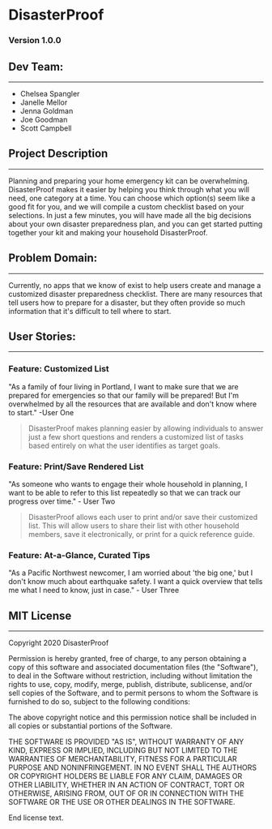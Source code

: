 # DisasterProof
### Version 1.0.0

## Dev Team:
---
* Chelsea Spangler
* Janelle Mellor
* Jenna Goldman
* Joe Goodman
* Scott Campbell

## Project Description
---
 Planning and preparing your home emergency kit can be overwhelming. DisasterProof makes it easier by helping you think through what you will need, one category at a time. You can choose which option(s) seem like a good fit for you, and we will compile a custom checklist based on your selections. In just a few minutes, you will have made all the big decisions about your own disaster preparedness plan, and you can get started putting together your kit and making your household DisasterProof.

## Problem Domain:
---
Currently, no apps that we know of exist to help users create and manage a customized disaster preparedness checklist. There are many resources that tell users how to prepare for a disaster, but they often provide so much information that it's difficult to tell where to start. 

## User Stories:
---
### Feature: Customized List
"As a family of four living in Portland, I want to make sure that we are prepared for emergencies so that our family will be prepared! But I'm overwhelmed by all the resources that are available and don't know where to start." -User One

>DisasterProof makes planning easier by allowing individuals to answer just a few short questions and renders a customized list of tasks based entirely on what the user identifies as target goals. 

### Feature: Print/Save Rendered List
"As someone who wants to engage their whole household in planning, I want to be able to refer to this list repeatedly so that we can track our progress over time." - User Two

>DisasterProof allows each user to print and/or save their customized list. This will allow users to share their list with other household members, save it electronically, or print for a quick reference guide.

### Feature: At-a-Glance, Curated Tips
"As a Pacific Northwest newcomer, I am worried about 'the big one,' but I don't know much about earthquake safety. I want a quick overview that tells me what I need to know, just in case." - User Three


## MIT License
---

Copyright 2020 DisasterProof

Permission is hereby granted, free of charge, to any person obtaining a copy of this software and associated documentation files (the "Software"), to deal in the Software without restriction, including without limitation the rights to use, copy, modify, merge, publish, distribute, sublicense, and/or sell copies of the Software, and to permit persons to whom the Software is furnished to do so, subject to the following conditions:

The above copyright notice and this permission notice shall be included in all copies or substantial portions of the Software.

THE SOFTWARE IS PROVIDED "AS IS", WITHOUT WARRANTY OF ANY KIND, EXPRESS OR IMPLIED, INCLUDING BUT NOT LIMITED TO THE WARRANTIES OF MERCHANTABILITY, FITNESS FOR A PARTICULAR PURPOSE AND NONINFRINGEMENT. IN NO EVENT SHALL THE AUTHORS OR COPYRIGHT HOLDERS BE LIABLE FOR ANY CLAIM, DAMAGES OR OTHER LIABILITY, WHETHER IN AN ACTION OF CONTRACT, TORT OR OTHERWISE, ARISING FROM, OUT OF OR IN CONNECTION WITH THE SOFTWARE OR THE USE OR OTHER DEALINGS IN THE SOFTWARE.

End license text.